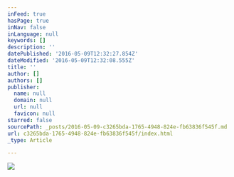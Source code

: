 ```yaml
---
inFeed: true
hasPage: true
inNav: false
inLanguage: null
keywords: []
description: ''
datePublished: '2016-05-09T12:32:27.854Z'
dateModified: '2016-05-09T12:32:08.555Z'
title: ''
author: []
authors: []
publisher:
  name: null
  domain: null
  url: null
  favicon: null
starred: false
sourcePath: _posts/2016-05-09-c3265bda-1765-4948-824e-fb63836f545f.md
url: c3265bda-1765-4948-824e-fb63836f545f/index.html
_type: Article

---
```

![](https://the-grid-user-content.s3-us-west-2.amazonaws.com/6f1be087-5f57-420e-85ca-92a7ae3fcd51.jpg)